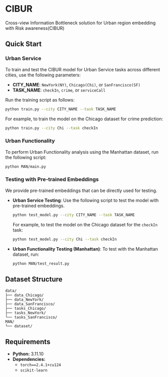 # CIBUR
Cross-view Information Bottleneck solution for Urban region
embedding with Risk awareness(CIBUR)



## Quick Start

### Urban Service

To train and test the CIBUR model for Urban Service tasks across different cities, use the following parameters:

- **CITY_NAME**: `NewYork(NY)`, `Chicago(Chi)`, or `SanFrancisco(SF)`
- **TASK_NAME**: `checkIn`, `crime`, or `serviceCall`

Run the training script as follows:

```bash
python train.py --city CITY_NAME --task TASK_NAME
```

For example, to train the model on the Chicago dataset for crime prediction:

```bash
python train.py --city Chi --task checkIn
```

### Urban Functionality

To perform Urban Functionality analysis using the Manhattan dataset, run the following script:

```bash
python MAN/main.py
```

### Testing with Pre-trained Embeddings

We provide pre-trained embeddings that can be directly used for testing.

- **Urban Service Testing**: Use the following script to test the model with pre-trained embeddings.

  ```bash
  python test_model.py --city CITY_NAME --task TASK_NAME
  ```

  For example, to test the model on the Chicago dataset for the `checkIn` task:

  ```bash
  python test_model.py --city Chi --task checkIn
  ```

- **Urban Functionality Testing (Manhattan)**: To test with the Manhattan dataset, run:

  ```bash
  python MAN/test_result.py
  ```


## Dataset Structure

```
data/
├── data_Chicago/
├── data_NewYork/
├── data_SanFrancisco/
├── tasks_Chicago/
├── tasks_NewYork/
└── tasks_SanFrancisco/
MAN/
└── dataset/
```

## Requirements

- **Python:** 3.11.10
- **Dependencies:** 
  - `torch==2.4.1+cu124`
  - `scikit-learn`
